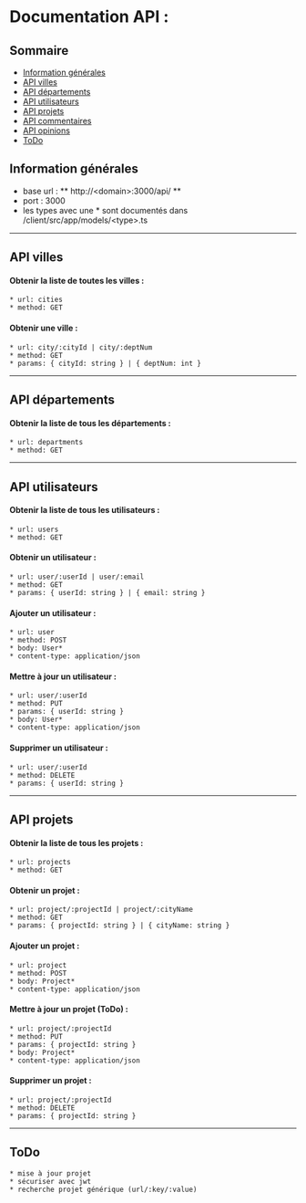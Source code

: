 # Documentation API :

## Sommaire
* [Information générales](#globalInfos)
* [API villes](#citiesApi)
* [API départements](#deptsApi)
* [API utilisateurs](#usersApi)
* [API projets](#projApi)
* [API commentaires](#commApi)
* [API opinions](#opsApi)
* [ToDo](#todo)

## Information générales <a id=globalInfos></a>
* base url : ** http://\<domain\>:3000/api/ **
* port : 3000
* les types avec une * sont documentés dans /client/src/app/models/\<type\>.ts
__________________________________________________
## API villes <a id=citiesApi></a>
#### Obtenir la liste de toutes les villes : 
    * url: cities
    * method: GET
#### Obtenir une ville : 
    * url: city/:cityId | city/:deptNum
    * method: GET
    * params: { cityId: string } | { deptNum: int }
_________________________________________________
## API départements <a id=deptsApi></a>
#### Obtenir la liste de tous les départements : 
    * url: departments
    * method: GET
_________________________________________________
## API utilisateurs <a id=usersApi></a>
#### Obtenir la liste de tous les utilisateurs : 
    * url: users
    * method: GET
#### Obtenir un utilisateur : 
    * url: user/:userId | user/:email
    * method: GET
    * params: { userId: string } | { email: string }
#### Ajouter un utilisateur :
    * url: user
    * method: POST
    * body: User*
    * content-type: application/json
#### Mettre à jour un utilisateur :
    * url: user/:userId
    * method: PUT
    * params: { userId: string }
    * body: User*
    * content-type: application/json    
#### Supprimer un utilisateur :
    * url: user/:userId
    * method: DELETE
    * params: { userId: string }
_________________________________________________
## API projets <a id=projApi></a>
#### Obtenir la liste de tous les projets : 
    * url: projects
    * method: GET
#### Obtenir un projet : 
    * url: project/:projectId | project/:cityName
    * method: GET
    * params: { projectId: string } | { cityName: string }
#### Ajouter un projet :
    * url: project
    * method: POST
    * body: Project*
    * content-type: application/json
#### Mettre à jour un projet (ToDo) :
    * url: project/:projectId
    * method: PUT
    * params: { projectId: string }
    * body: Project*
    * content-type: application/json    
#### Supprimer un projet :
    * url: project/:projectId
    * method: DELETE
    * params: { projectId: string }
_________________________________________________
## ToDo <a id=todo></a>
    * mise à jour projet
    * sécuriser avec jwt
    * recherche projet générique (url/:key/:value)
